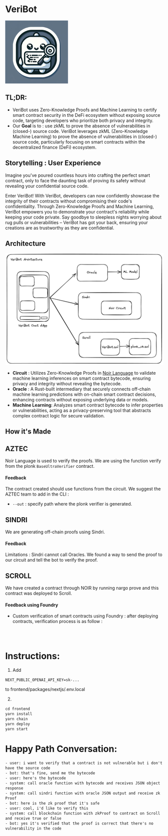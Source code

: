 # VeriBot


<img src="./docs/LOGO.png" alt="Logo" width="200" />


## TL;DR: 


- VeriBot uses Zero-Knowledge Proofs and Machine Learning to certify smart contract security in the DeFi ecosystem without exposing source code, targeting developers who prioritize both privacy and integrity.
- Our **Goal** is to : use zkML to prove the absence of vulnerabilities in (closed-) source code. VeriBot leverages zkML (Zero-Knowledge Machine Learning) to prove the absence of vulnerabilities in (closed-) source code, particularly focusing on smart contracts within the decentralized finance (DeFi) ecosystem.

## Storytelling : User Experience 


Imagine you've poured countless hours into crafting the perfect smart contract, only to face the daunting task of proving its safety without revealing your confidential source code.

Enter VeriBot! With VeriBot, developers can now confidently showcase the integrity of their contracts without compromising their code's confidentiality. Through Zero-Knowledge Proofs and Machine Learning, VeriBot empowers you to demonstrate your contract's reliability while keeping your code private. Say goodbye to sleepless nights worrying about rug pulls or vulnerabilities – VeriBot has got your back, ensuring your creations are as trustworthy as they are confidential.

## Architecture 

<img src="./docs/architecture.png" alt="Logo" width="700" />


- **Circuit** : Utilizes Zero-Knowledge Proofs in [Noir Language](https://noir-lang.org/docs/getting_started/installation/) to validate machine learning inferences on smart contract bytecode, ensuring privacy and integrity without revealing the bytecode.
- **Oracle** : A Rust-built intermediary that securely connects off-chain machine learning predictions with on-chain smart contract decisions, enhancing contracts without exposing underlying data or models.
- **Machine Learning**: Analyzes smart contract bytecode to infer properties or vulnerabilities, acting as a privacy-preserving tool that abstracts complex contract logic for secure validation.

## How it's Made

## AZTEC 

Noir Language is used to verify the proofs. We are using the function verify from the plonk ```BaseUltraVerifier``` contract. 

#### Feedback 

The contract created should use functions from the circuit. We suggest the AZTEC team to add in the CLI : 

- ```--out``` : specify path where the plonk verifier is generated. 

## SINDRI 

We are generating off-chain proofs using Sindri. 

#### Feedback 
Limitations : Sindri cannot call Oracles. We found a way to send the proof to our circuit and tell the bot to verify the proof. 

## SCROLL 

We have created a contract through NOIR by running nargo prove and this contract was deployed to Scroll. 


#### Feedback using Foundry 
- Custom verification of smart contracts using Foundry : after deploying contracts, verification process is as follow :
```

    
``` 



# Instructions:

1. Add 
```
NEXT_PUBLIC_OPENAI_API_KEY=sk-...
```

to frontend/packages/nextjs/.env.local

2. 

```
cd frontend
yarn install
yarn chain
yarn deploy
yarn start
```

# Happy Path Conversation:
```
- user: i want to verify that a contract is not vulnerable but i don't have the source code
- bot: that's fine, send me the bytecode
- user: here's the bytecode
- system: call oracle function with bytecode and receives JSON object response
- system: call sindri function with oracle JSON output and receive zk Proof
- bot: here is the zk proof that it's safe
- user: cool, i'd like to verify this
- system: call blockchain function with zkProof to contract on Scroll and receive true or false
- bot: yes it's verified that the proof is correct that there's no vulnerability in the code
```


